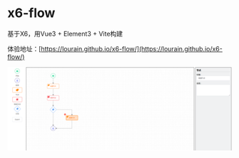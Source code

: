 # x6-flow
基于X6，用Vue3 + Element3 + Vite构建

体验地址：[https://lourain.github.io/x6-flow/](https://lourain.github.io/x6-flow/)

![](./flow.png)
